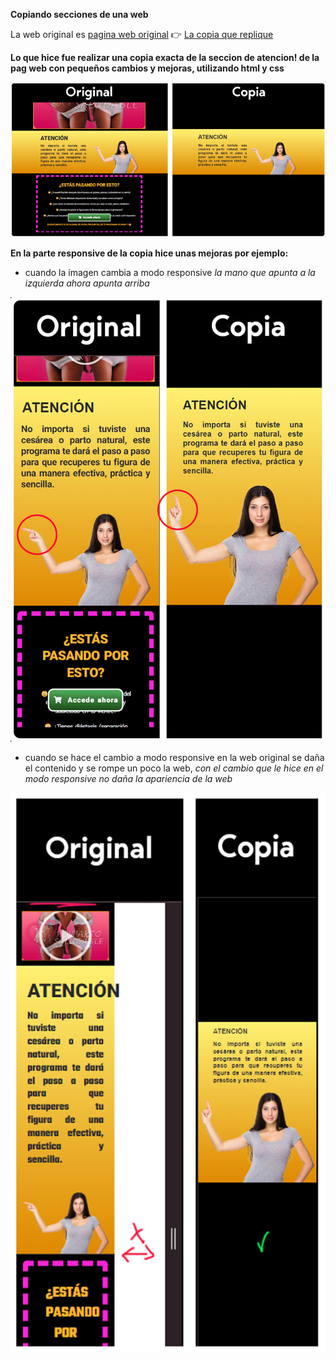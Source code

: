 
**Copiando secciones de una web**

La web original es [pagina web original](https://fitnesssaludable.com/postparo-saludable/) 👉
 [La copia que replique](https://danielandradecv.github.io/Clonar-la-seccion-de-una-web/)

**Lo que hice fue realizar una copia exacta de la seccion de atencion! de la pag web con pequeños cambios y mejoras, utilizando html y css**

![](https://github.com/danielandradecv/Clonar-la-seccion-de-una-web/blob/main/img/7.jpg)

**En la parte responsive de la copia hice unas mejoras por ejemplo:**
- cuando la imagen cambia a modo responsive *la mano que apunta a la izquierda ahora apunta arriba*

![](https://github.com/danielandradecv/Clonar-la-seccion-de-una-web/blob/main/img/8.0.jpg)

- cuando se hace el cambio a modo responsive en la web original se daña el contenido y se rompe un poco la web, *con el cambio que le hice en el modo responsive no daña la apariencia de la web*

![](https://github.com/danielandradecv/Clonar-la-seccion-de-una-web/blob/main/img/9.jpg)

